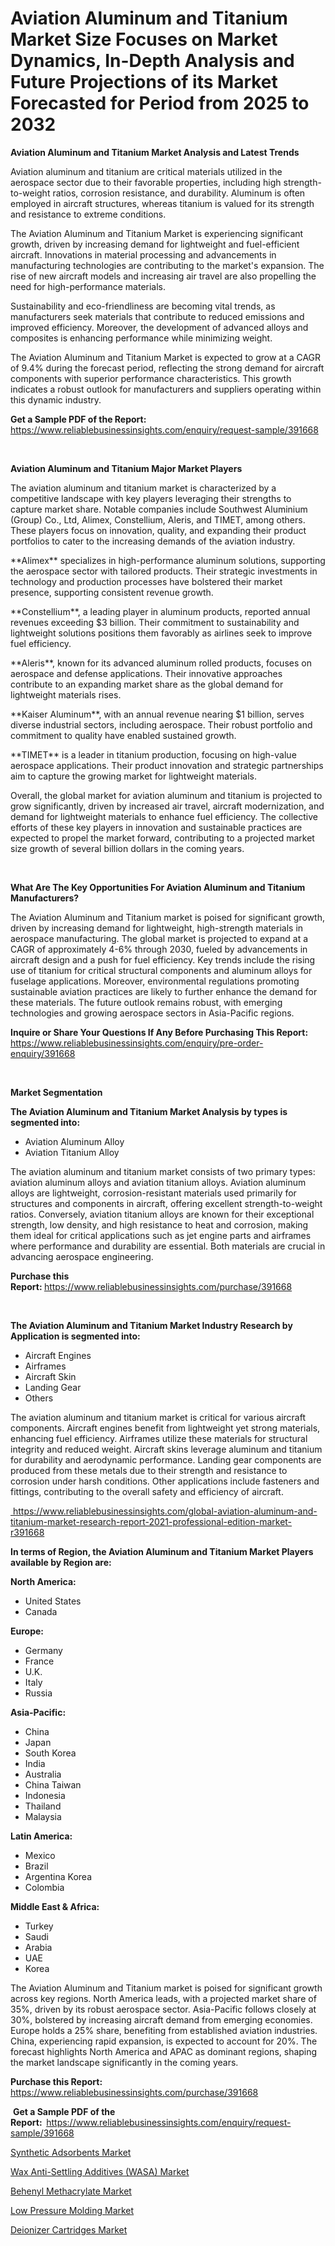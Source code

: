 <p><h1>Aviation Aluminum and Titanium Market Size Focuses on Market Dynamics, In-Depth Analysis and Future Projections of its Market Forecasted for Period from 2025 to 2032</h1></p><p><strong>Aviation Aluminum and Titanium Market Analysis and Latest Trends</strong></p>
<p><p>Aviation aluminum and titanium are critical materials utilized in the aerospace sector due to their favorable properties, including high strength-to-weight ratios, corrosion resistance, and durability. Aluminum is often employed in aircraft structures, whereas titanium is valued for its strength and resistance to extreme conditions. </p><p>The Aviation Aluminum and Titanium Market is experiencing significant growth, driven by increasing demand for lightweight and fuel-efficient aircraft. Innovations in material processing and advancements in manufacturing technologies are contributing to the market's expansion. The rise of new aircraft models and increasing air travel are also propelling the need for high-performance materials. </p><p>Sustainability and eco-friendliness are becoming vital trends, as manufacturers seek materials that contribute to reduced emissions and improved efficiency. Moreover, the development of advanced alloys and composites is enhancing performance while minimizing weight. </p><p>The Aviation Aluminum and Titanium Market is expected to grow at a CAGR of 9.4% during the forecast period, reflecting the strong demand for aircraft components with superior performance characteristics. This growth indicates a robust outlook for manufacturers and suppliers operating within this dynamic industry.</p></p>
<p><strong>Get a Sample PDF of the Report:&nbsp;</strong> <a href="https://www.reliablebusinessinsights.com/enquiry/request-sample/391668?utm_campaign=57&utm_medium=2&utm_source=Github&utm_content=ia&utm_term=29032025&utm_id=aviation-aluminum-and-titanium">https://www.reliablebusinessinsights.com/enquiry/request-sample/391668</a></p>
<p>&nbsp;</p>
<p><strong>Aviation Aluminum and Titanium Major Market Players</strong></p>
<p><p>The aviation aluminum and titanium market is characterized by a competitive landscape with key players leveraging their strengths to capture market share. Notable companies include Southwest Aluminium (Group) Co., Ltd, Alimex, Constellium, Aleris, and TIMET, among others. These players focus on innovation, quality, and expanding their product portfolios to cater to the increasing demands of the aviation industry.</p><p>**Alimex** specializes in high-performance aluminum solutions, supporting the aerospace sector with tailored products. Their strategic investments in technology and production processes have bolstered their market presence, supporting consistent revenue growth. </p><p>**Constellium**, a leading player in aluminum products, reported annual revenues exceeding $3 billion. Their commitment to sustainability and lightweight solutions positions them favorably as airlines seek to improve fuel efficiency.</p><p>**Aleris**, known for its advanced aluminum rolled products, focuses on aerospace and defense applications. Their innovative approaches contribute to an expanding market share as the global demand for lightweight materials rises.</p><p>**Kaiser Aluminum**, with an annual revenue nearing $1 billion, serves diverse industrial sectors, including aerospace. Their robust portfolio and commitment to quality have enabled sustained growth.</p><p>**TIMET** is a leader in titanium production, focusing on high-value aerospace applications. Their product innovation and strategic partnerships aim to capture the growing market for lightweight materials.</p><p>Overall, the global market for aviation aluminum and titanium is projected to grow significantly, driven by increased air travel, aircraft modernization, and demand for lightweight materials to enhance fuel efficiency. The collective efforts of these key players in innovation and sustainable practices are expected to propel the market forward, contributing to a projected market size growth of several billion dollars in the coming years.</p></p>
<p>&nbsp;</p>
<p><strong>What Are The Key Opportunities For Aviation Aluminum and Titanium Manufacturers?</strong></p>
<p><p>The Aviation Aluminum and Titanium market is poised for significant growth, driven by increasing demand for lightweight, high-strength materials in aerospace manufacturing. The global market is projected to expand at a CAGR of approximately 4-6% through 2030, fueled by advancements in aircraft design and a push for fuel efficiency. Key trends include the rising use of titanium for critical structural components and aluminum alloys for fuselage applications. Moreover, environmental regulations promoting sustainable aviation practices are likely to further enhance the demand for these materials. The future outlook remains robust, with emerging technologies and growing aerospace sectors in Asia-Pacific regions.</p></p>
<p><strong>Inquire or Share Your Questions If Any Before Purchasing This Report:</strong> <a href="https://www.reliablebusinessinsights.com/enquiry/pre-order-enquiry/391668?utm_campaign=57&utm_medium=2&utm_source=Github&utm_content=ia&utm_term=29032025&utm_id=aviation-aluminum-and-titanium">https://www.reliablebusinessinsights.com/enquiry/pre-order-enquiry/391668</a></p>
<p>&nbsp;</p>
<p><strong>Market Segmentation</strong></p>
<p><strong>The Aviation Aluminum and Titanium Market Analysis by types is segmented into:</strong></p>
<p><ul><li>Aviation Aluminum Alloy</li><li>Aviation Titanium Alloy</li></ul></p>
<p><p>The aviation aluminum and titanium market consists of two primary types: aviation aluminum alloys and aviation titanium alloys. Aviation aluminum alloys are lightweight, corrosion-resistant materials used primarily for structures and components in aircraft, offering excellent strength-to-weight ratios. Conversely, aviation titanium alloys are known for their exceptional strength, low density, and high resistance to heat and corrosion, making them ideal for critical applications such as jet engine parts and airframes where performance and durability are essential. Both materials are crucial in advancing aerospace engineering.</p></p>
<p><strong>Purchase this Report:&nbsp;</strong><a href="https://www.reliablebusinessinsights.com/purchase/391668?utm_campaign=57&utm_medium=2&utm_source=Github&utm_content=ia&utm_term=29032025&utm_id=aviation-aluminum-and-titanium">https://www.reliablebusinessinsights.com/purchase/391668</a></p>
<p>&nbsp;</p>
<p><strong>The Aviation Aluminum and Titanium Market Industry Research by Application is segmented into:</strong></p>
<p><ul><li>Aircraft Engines</li><li>Airframes</li><li>Aircraft Skin</li><li>Landing Gear</li><li>Others</li></ul></p>
<p><p>The aviation aluminum and titanium market is critical for various aircraft components. Aircraft engines benefit from lightweight yet strong materials, enhancing fuel efficiency. Airframes utilize these materials for structural integrity and reduced weight. Aircraft skins leverage aluminum and titanium for durability and aerodynamic performance. Landing gear components are produced from these metals due to their strength and resistance to corrosion under harsh conditions. Other applications include fasteners and fittings, contributing to the overall safety and efficiency of aircraft.</p></p>
<p><a href="https://www.reliablebusinessinsights.com/global-aviation-aluminum-and-titanium-market-research-report-2021-professional-edition-market-r391668?utm_campaign=57&utm_medium=2&utm_source=Github&utm_content=ia&utm_term=29032025&utm_id=aviation-aluminum-and-titanium">&nbsp;https://www.reliablebusinessinsights.com/global-aviation-aluminum-and-titanium-market-research-report-2021-professional-edition-market-r391668</a></p>
<p><strong>In terms of Region, the Aviation Aluminum and Titanium Market Players available by Region are:</strong></p>
<p>
    <p> <strong> North America: </strong>
        <ul>
            <li>United States</li>
            <li>Canada</li>
        </ul>
        </p> 
    <p> <strong> Europe: </strong>
        <ul>
            <li>Germany</li>
            <li>France</li>
            <li>U.K.</li>
            <li>Italy</li>
            <li>Russia</li>
        </ul>
        </p> 
    <p> <strong> Asia-Pacific: </strong>
        <ul>
            <li>China</li>
            <li>Japan</li>
            <li>South Korea</li>
            <li>India</li>
            <li>Australia</li>
            <li>China Taiwan</li>
            <li>Indonesia</li>
            <li>Thailand</li>
            <li>Malaysia</li>
        </ul>
        </p> 
    <p> <strong> Latin America: </strong>
        <ul>
            <li>Mexico</li>
            <li>Brazil</li>
            <li>Argentina Korea</li>
            <li>Colombia</li>
        </ul>
        </p> 
    <p> <strong> Middle East & Africa: </strong>
        <ul>
            <li>Turkey</li>
            <li>Saudi</li>
            <li>Arabia</li>
            <li>UAE</li>
            <li>Korea</li>
        </ul>
    </p>
    </p>
<p><p>The Aviation Aluminum and Titanium market is poised for significant growth across key regions. North America leads, with a projected market share of 35%, driven by its robust aerospace sector. Asia-Pacific follows closely at 30%, bolstered by increasing aircraft demand from emerging economies. Europe holds a 25% share, benefiting from established aviation industries. China, experiencing rapid expansion, is expected to account for 20%. The forecast highlights North America and APAC as dominant regions, shaping the market landscape significantly in the coming years.</p></p>
<p><strong>Purchase this Report: </strong><a href="https://www.reliablebusinessinsights.com/purchase/391668?utm_campaign=57&utm_medium=2&utm_source=Github&utm_content=ia&utm_term=29032025&utm_id=aviation-aluminum-and-titanium">https://www.reliablebusinessinsights.com/purchase/391668</a></p>
<p>&nbsp;<strong>Get a Sample PDF of the Report:&nbsp;&nbsp;</strong><a href="https://www.reliablebusinessinsights.com/enquiry/request-sample/391668?utm_campaign=57&utm_medium=2&utm_source=Github&utm_content=ia&utm_term=29032025&utm_id=aviation-aluminum-and-titanium">https://www.reliablebusinessinsights.com/enquiry/request-sample/391668</a></p>
<p><strong></strong></p>
<p><p><a href="https://github.com/rumaskdallys2/Market-Research-Report-List-1/blob/main/synthetic-adsorbents-market.md?utm_campaign=57&utm_medium=2&utm_source=Github&utm_content=ia&utm_term=29032025&utm_id=aviation-aluminum-and-titanium">Synthetic Adsorbents Market</a></p><p><a href="https://github.com/brinnoifon/Market-Research-Report-List-1/blob/main/wax-anti-settling-additives-wasa-market.md?utm_campaign=57&utm_medium=2&utm_source=Github&utm_content=ia&utm_term=29032025&utm_id=aviation-aluminum-and-titanium">Wax Anti-Settling Additives (WASA) Market</a></p><p><a href="https://github.com/trenkkwasek84/Market-Research-Report-List-1/blob/main/behenyl-methacrylate-market.md?utm_campaign=57&utm_medium=2&utm_source=Github&utm_content=ia&utm_term=29032025&utm_id=aviation-aluminum-and-titanium">Behenyl Methacrylate Market</a></p><p><a href="https://github.com/godekkutero4/Market-Research-Report-List-1/blob/main/low-pressure-molding-market.md?utm_campaign=57&utm_medium=2&utm_source=Github&utm_content=ia&utm_term=29032025&utm_id=aviation-aluminum-and-titanium">Low Pressure Molding Market</a></p><p><a href="https://github.com/rjaibiagha/Market-Research-Report-List-1/blob/main/deionizer-cartridges-market.md?utm_campaign=57&utm_medium=2&utm_source=Github&utm_content=ia&utm_term=29032025&utm_id=aviation-aluminum-and-titanium">Deionizer Cartridges Market</a></p></p>